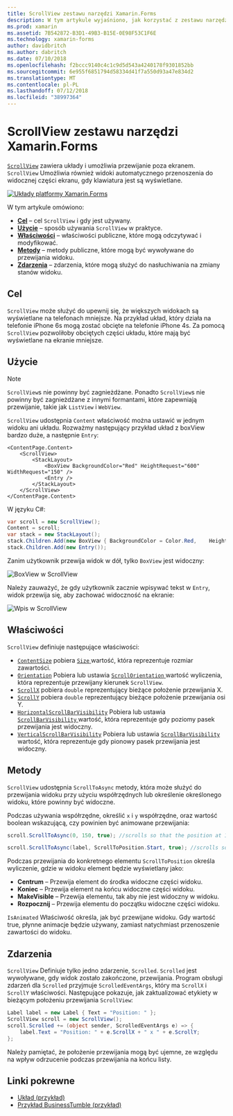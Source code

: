 ```yaml
---
title: ScrollView zestawu narzędzi Xamarin.Forms
description: W tym artykule wyjaśniono, jak korzystać z zestawu narzędzi Xamarin.Forms ScrollView klasy do przedstawienia układów, który nie mieści się na tylko jeden ekran i zawartości zwolnić miejsce na klawiaturze.
ms.prod: xamarin
ms.assetid: 7B542872-B3D1-49B3-B15E-0E98F53C1F6E
ms.technology: xamarin-forms
author: davidbritch
ms.author: dabritch
ms.date: 07/10/2018
ms.openlocfilehash: f2bccc9140c4c1c9d5d543a4240178f9301852bb
ms.sourcegitcommit: 6e955f6851794d58334d41f7a550d93a47e834d2
ms.translationtype: MT
ms.contentlocale: pl-PL
ms.lasthandoff: 07/12/2018
ms.locfileid: "38997364"
---
```

# <a name="xamarinforms-scrollview"></a>ScrollView zestawu narzędzi Xamarin.Forms

[`ScrollView`](xref:Xamarin.Forms.ScrollView) zawiera układy i umożliwia przewijanie poza ekranem. `ScrollView` Umożliwia również widoki automatycznego przenoszenia do widocznej części ekranu, gdy klawiatura jest są wyświetlane.

[![](scroll-view-images/layouts-sml.png "Układy platformy Xamarin.Forms")](scroll-view-images/layouts.png#lightbox "układy platformy Xamarin.Forms")

W tym artykule omówiono:

- **[Cel](#Purpose)**  &ndash; cel `ScrollView` i gdy jest używany.
- **[Użycie](#Usage)**  &ndash; sposób używania `ScrollView` w praktyce.
- **[Właściwości](#Properties)**  &ndash; właściwości publiczne, które mogą odczytywać i modyfikować.
- **[Metody](#Methods)**  &ndash; metody publiczne, które mogą być wywoływane do przewijania widoku.
- **[Zdarzenia](#Events)**  &ndash; zdarzenia, które mogą służyć do nasłuchiwania na zmiany stanów widoku.

## <a name="purpose"></a>Cel

`ScrollView` może służyć do upewnij się, że większych widokach są wyświetlane na telefonach mniejsze. Na przykład układ, który działa na telefonie iPhone 6s mogą zostać obcięte na telefonie iPhone 4s. Za pomocą `ScrollView` pozwoliłoby obciętych części układu, które mają być wyświetlane na ekranie mniejsze.

## <a name="usage"></a>Użycie

> [!NOTE]
> `ScrollView`s nie powinny być zagnieżdżane. Ponadto `ScrollView`s nie powinny być zagnieżdżane z innymi formantami, które zapewniają przewijanie, takie jak `ListView` i `WebView`.

`ScrollView` udostępnia `Content` właściwość można ustawić w jednym widoku ani układu. Rozważmy następujący przykład układ z boxView bardzo duże, a następnie `Entry`:

```xaml
<ContentPage.Content>
    <ScrollView>
        <StackLayout>
            <BoxView BackgroundColor="Red" HeightRequest="600" WidthRequest="150" />
            <Entry />
        </StackLayout>
    </ScrollView>
</ContentPage.Content>
```

W języku C#:

```csharp
var scroll = new ScrollView();
Content = scroll;
var stack = new StackLayout();
stack.Children.Add(new BoxView { BackgroundColor = Color.Red,    HeightRequest = 600, WidthRequest = 600 });
stack.Children.Add(new Entry());
```

Zanim użytkownik przewija widok w dół, tylko `BoxView` jest widoczny:

![](scroll-view-images/scroll-start.png "BoxView w ScrollView")

Należy zauważyć, że gdy użytkownik zacznie wpisywać tekst w `Entry`, widok przewija się, aby zachować widoczność na ekranie:

![](scroll-view-images/scroll-end.png "Wpis w ScrollView")

## <a name="properties"></a>Właściwości

`ScrollView` definiuje następujące właściwości:

- [`ContentSize`](xref:Xamarin.Forms.ScrollView.ContentSizeProperty) pobiera [ `Size` ](xref:Xamarin.Forms.Size) wartość, która reprezentuje rozmiar zawartości.
- [`Orientation`](xref:Xamarin.Forms.ScrollView.OrientationProperty) Pobiera lub ustawia [ `ScrollOrientation` ](xref:Xamarin.Forms.ScrollOrientation) wartość wyliczenia, która reprezentuje przewijany kierunek `ScrollView`.
- [`ScrollX`](xref:Xamarin.Forms.ScrollView.ScrollXProperty) pobiera `double` reprezentujący bieżące położenie przewijania X.
- [`ScrollY`](xref:Xamarin.Forms.ScrollView.ScrollYProperty) pobiera `double` reprezentujący bieżące położenie przewijania osi Y.
- [`HorizontalScrollBarVisibility`](xref:Xamarin.Forms.ScrollView.HorizontalScrollBarVisibilityProperty) Pobiera lub ustawia [ `ScrollBarVisibility` ](xref:Xamarin.Forms.ScrollBarVisibility) wartość, która reprezentuje gdy poziomy pasek przewijania jest widoczny.
- [`VerticalScrollBarVisibility`](xref:Xamarin.Forms.ScrollView.VerticalScrollBarVisibilityProperty) Pobiera lub ustawia [ `ScrollBarVisibility` ](xref:Xamarin.Forms.ScrollBarVisibility) wartość, która reprezentuje gdy pionowy pasek przewijania jest widoczny.

## <a name="methods"></a>Metody

`ScrollView` udostępnia `ScrollToAsync` metody, która może służyć do przewijania widoku przy użyciu współrzędnych lub określenie określonego widoku, które powinny być widoczne.

Podczas używania współrzędne, określić `x` i `y` współrzędne, oraz wartość boolean wskazującą, czy powinien być animowane przewijania:

```csharp
scroll.ScrollToAsync(0, 150, true); //scrolls so that the position at 150px from the top is visible

scroll.ScrollToAsync(label, ScrollToPosition.Start, true); //scrolls so that the label is at the start of the list
```

Podczas przewijania do konkretnego elementu `ScrollToPosition` określa wyliczenie, gdzie w widoku element będzie wyświetlany jako:

- **Centrum** &ndash; Przewija element do środka widoczne części widoku.
- **Koniec** &ndash; Przewija element na końcu widoczne części widoku.
- **MakeVisible** &ndash; Przewija elementu, tak aby nie jest widoczny w widoku.
- **Rozpocznij** &ndash; Przewija elementu do początku widoczne części widoku.

`IsAnimated` Właściwość określa, jak być przewijane widoku. Gdy wartość true, płynne animacje będzie używany, zamiast natychmiast przenoszenie zawartości do widoku.

## <a name="events"></a>Zdarzenia

`ScrollView` Definiuje tylko jedno zdarzenie, `Scrolled`. `Scrolled` jest wywoływane, gdy widok zostało zakończone, przewijania. Program obsługi zdarzeń dla `Scrolled` przyjmuje `ScrolledEventArgs`, który ma `ScrollX` i `ScrollY` właściwości. Następujące pokazuje, jak zaktualizować etykiety w bieżącym położeniu przewijania `ScrollView`:

```csharp
Label label = new Label { Text = "Position: " };
ScrollView scroll = new ScrollView();
scroll.Scrolled += (object sender, ScrolledEventArgs e) => {
    label.Text = "Position: " + e.ScrollX + " x " + e.ScrollY;
};
```

Należy pamiętać, że położenie przewijania mogą być ujemne, ze względu na wpływ odrzucenie podczas przewijania na końcu listy.


## <a name="related-links"></a>Linki pokrewne

- [Układ (przykład)](https://developer.xamarin.com/samples/xamarin-forms/UserInterface/Layout/)
- [Przykład BusinessTumble (przykład)](https://developer.xamarin.com/samples/xamarin-forms/UserInterface/BusinessTumble/)
